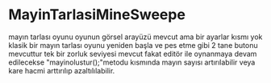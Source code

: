 # MayinTarlasiMineSweepe
mayın tarlası oyunu
oyunun görsel arayüzü mevcut ama bir ayarlar kısmı yok klasik bir mayın tarlası oyunu yeniden başla ve pes etme gibi 2 tane butonu mevcuttur tek bir zorluk seviyesi mevcut fakat editör ile oynanmaya devam edilecekse "mayinolustur();"metodu kısmında mayın sayısı artırılabilir veya kare hacmi arttırılıp azaltılılabilir. 

